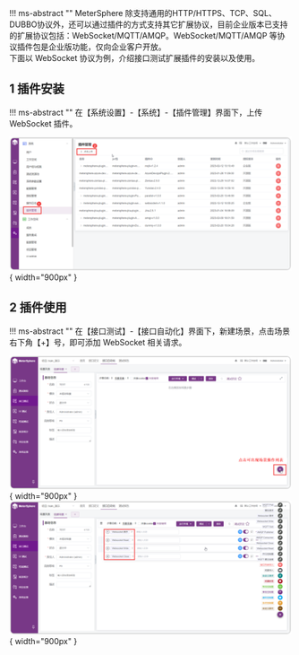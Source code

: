 !!! ms-abstract ""
    MeterSphere 除支持通用的HTTP/HTTPS、TCP、SQL、DUBBO协议外，还可以通过插件的方式支持其它扩展协议，目前企业版本已支持的扩展协议包括：WebSocket/MQTT/AMQP。WebSocket/MQTT/AMQP 等协议插件包是企业版功能，仅向企业客户开放。<br>
    下面以 WebSocket 协议为例，介绍接口测试扩展插件的安装以及使用。

## 1 插件安装

!!! ms-abstract ""
    在【系统设置】-【系统】-【插件管理】界面下，上传 WebSocket 插件。

![jenkins-plugin](../../img/system_management/插件管理1.png){ width="900px" }

## 2 插件使用

!!! ms-abstract ""
    在【接口测试】-【接口自动化】界面下，新建场景，点击场景右下角【+】号，即可添加 WebSocket 相关请求。

![jenkins-plugin](../../img/system_management/插件管理2.png){ width="900px" }
![jenkins-plugin](../../img/system_management/插件管理3.png){ width="900px" }